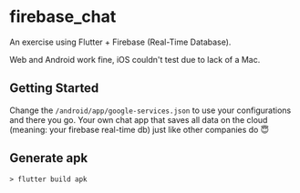# firebase_chat

An exercise using Flutter + Firebase (Real-Time Database).

Web and Android work fine, iOS couldn't test due to lack of a Mac.

## Getting Started

Change the `/android/app/google-services.json` to use your configurations and there you go. Your own chat app that saves all data on the cloud (meaning: your firebase real-time db) just like other companies do 😇

## Generate apk
```console
> flutter build apk
```
